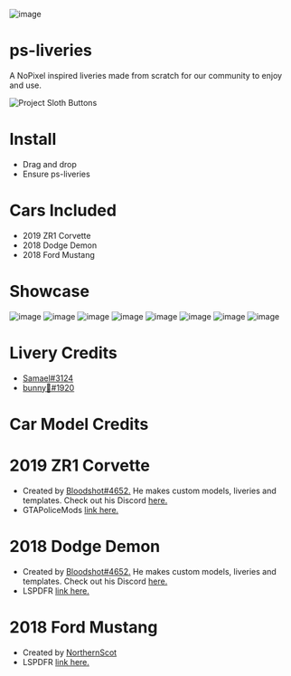 ![image](https://user-images.githubusercontent.com/82112471/190289781-f36fb8c4-a98a-4792-9eb3-4b45d7adb1a4.png)

# ps-liveries
A NoPixel inspired liveries made from scratch for our community to enjoy and use.

![Project Sloth Buttons](https://user-images.githubusercontent.com/91661118/169454003-488c8994-eec9-4b92-9b0c-f3a675be7d1b.png)

# Install
* Drag and drop
* Ensure ps-liveries

# Cars Included
* 2019 ZR1 Corvette
* 2018 Dodge Demon 
* 2018 Ford Mustang

# Showcase
![image](https://user-images.githubusercontent.com/82112471/190290325-e8324c40-dc91-4a1b-aca3-31de3218e594.png)
![image](https://user-images.githubusercontent.com/82112471/190290336-5c2f685a-ab3c-403c-a229-89fdf852353a.png)
![image](https://user-images.githubusercontent.com/82112471/190290341-502d5181-4e55-4830-881a-099022015bb8.png)
![image](https://user-images.githubusercontent.com/82112471/190290347-eae30a19-dc9a-40c6-94aa-862d4ab96989.png)
![image](https://user-images.githubusercontent.com/82112471/190290360-1d6323fa-f13f-49ea-88f4-c3ebb183f929.png)
![image](https://user-images.githubusercontent.com/82112471/190290369-dad8a5fe-8a68-462e-88a9-f529b1b32f2c.png)
![image](https://user-images.githubusercontent.com/82112471/190290378-917ed8af-dd7d-449b-8bdc-d250afff16cb.png)
![image](https://user-images.githubusercontent.com/82112471/190290385-db2466c8-bc73-44a5-ba90-6349b72525f0.png)

# Livery Credits
* [Samael#3124](https://github.com/Luceeiy)
* [bunny🐇#1920](https://github.com/Bunny5578)

# Car Model Credits
# 2019 ZR1 Corvette
* Created by [Bloodshot#4652.](https://discord.gg/eVUk88U) He makes custom models, liveries and templates. Check out his Discord [here.](https://discord.gg/eVUk88U)
* GTAPoliceMods [link here.](https://gtapolicemods.com/files/file/1314-non-els-2019-zr1-corvette-rb-bb-fivem-ready/)

# 2018 Dodge Demon
* Created by [Bloodshot#4652.](https://discord.gg/eVUk88U) He makes custom models, liveries and templates. Check out his Discord [here.](https://discord.gg/eVUk88U)
* LSPDFR [link here.](https://www.lcpdfr.com/downloads/gta5mods/vehiclemodels/38261-non-els-2018-dodge-demon-rb-bb-fivem-ready/)

# 2018 Ford Mustang
* Created by [NorthernScot](https://discord.gg/ryTbfZhVR7)
* LSPDFR [link here.](https://www.lcpdfr.com/downloads/gta5mods/vehiclemodels/30250-2018-ford-mustang-rb-bb-fivem-ready/)
